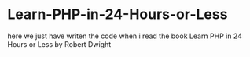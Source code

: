 # Learn-PHP-in-24-Hours-or-Less
here we just have writen the code when i read the book 
Learn PHP in 24 Hours or Less by Robert Dwight
